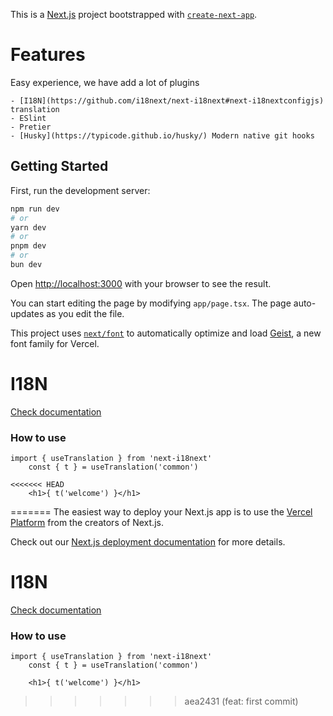 This is a [Next.js](https://nextjs.org) project bootstrapped with [`create-next-app`](https://nextjs.org/docs/app/api-reference/cli/create-next-app).

# Features

Easy experience, we have add a lot of plugins

    - [I18N](https://github.com/i18next/next-i18next#next-i18nextconfigjs) translation
    - ESlint
    - Pretier
    - [Husky](https://typicode.github.io/husky/) Modern native git hooks

## Getting Started

First, run the development server:

```bash
npm run dev
# or
yarn dev
# or
pnpm dev
# or
bun dev
```

Open [http://localhost:3000](http://localhost:3000) with your browser to see the result.

You can start editing the page by modifying `app/page.tsx`. The page auto-updates as you edit the file.

This project uses [`next/font`](https://nextjs.org/docs/app/building-your-application/optimizing/fonts) to automatically optimize and load [Geist](https://vercel.com/font), a new font family for Vercel.

# I18N

[Check documentation](https://github.com/i18next/next-i18next#next-i18nextconfigjs)

### How to use

```
import { useTranslation } from 'next-i18next'
    const { t } = useTranslation('common')

<<<<<<< HEAD
    <h1>{ t('welcome') }</h1>
```

=======
The easiest way to deploy your Next.js app is to use the [Vercel Platform](https://vercel.com/new?utm_medium=default-template&filter=next.js&utm_source=create-next-app&utm_campaign=create-next-app-readme) from the creators of Next.js.

Check out our [Next.js deployment documentation](https://nextjs.org/docs/app/building-your-application/deploying) for more details.

# I18N

[Check documentation](https://github.com/i18next/next-i18next#next-i18nextconfigjs)

### How to use

```
import { useTranslation } from 'next-i18next'
    const { t } = useTranslation('common')

    <h1>{ t('welcome') }</h1>
```

> > > > > > > aea2431 (feat: first commit)
